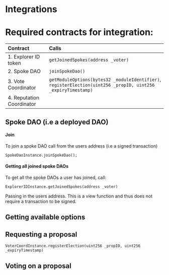 # Integrations

# Required contracts for integration:

| Contract | Calls |
|:---------|:------|
1. Explorer ID token | `getJoinedSpokes(address _voter)`
2. Spoke DAO | `joinSpokeDao()`
3. Vote Coordinator | `getModuleOptions(bytes32 _moduleIdentifier)`, `registerElection(uint256 _propID, uint256 _expiryTimestamp)`
4. Reputation Coordinator | 

## Spoke DAO (i.e a deployed DAO)

#### Join
To join a spoke DAO call from the users address (i.e a signed transaction)
```
SpokeDaoInstance.joinSpokeDao();
```

#### Getting all joined spoke DAOs
To get all the spoke DAOs a user has joined, call:
```
ExplorerIDInstance.getJoinedSpokes(address _voter)
```
Passing in the users address. This is a view function and thus does not require a transaction to be signed. 

## Getting available options

## Requesting a proposal 

```
VoterCoordInstance.registerElection(uint256 _propID, uint256 _expiryTimestamp)
```

## Voting on a proposal 